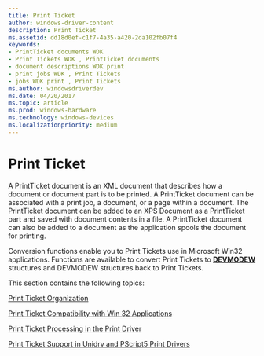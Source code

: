 ```yaml
---
title: Print Ticket
author: windows-driver-content
description: Print Ticket
ms.assetid: dd18d0ef-c1f7-4a35-a420-2da102fb07f4
keywords:
- PrintTicket documents WDK
- Print Tickets WDK , PrintTicket documents
- document descriptions WDK print
- print jobs WDK , Print Tickets
- jobs WDK print , Print Tickets
ms.author: windowsdriverdev
ms.date: 04/20/2017
ms.topic: article
ms.prod: windows-hardware
ms.technology: windows-devices
ms.localizationpriority: medium
---
```


# Print Ticket


A PrintTicket document is an XML document that describes how a document or document part is to be printed. A PrintTicket document can be associated with a print job, a document, or a page within a document. The PrintTicket document can be added to an XPS Document as a PrintTicket part and saved with document contents in a file. A PrintTicket document can also be added to a document as the application spools the document for printing.

Conversion functions enable you to Print Tickets use in Microsoft Win32 applications. Functions are available to convert Print Tickets to [**DEVMODEW**](https://msdn.microsoft.com/library/windows/hardware/ff552837) structures and DEVMODEW structures back to Print Tickets.

This section contains the following topics:

[Print Ticket Organization](print-ticket-organization.md)

[Print Ticket Compatibility with Win 32 Applications](print-ticket-compatibility-with-win-32-applications.md)

[Print Ticket Processing in the Print Driver](print-ticket-processing-in-the-print-driver.md)

[Print Ticket Support in Unidrv and PScript5 Print Drivers](print-ticket-support-in-unidrv-and-pscript5-print-drivers.md)

 

 




